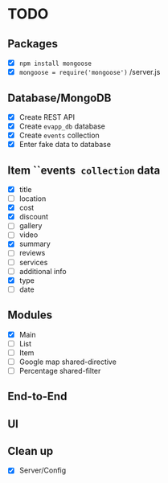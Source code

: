 # TODO

## Packages

- [x] `npm install mongoose`
- [x] `mongoose = require('mongoose')` /server.js 

## Database/MongoDB
- [x] Create REST API
- [x] Create `evapp_db` database
- [x] Create `events` collection
- [x] Enter fake data to database

## Item ``events` collection` data
- [x] title
- [ ] location
- [x] cost
- [x] discount
- [ ] gallery
- [ ] video
- [x] summary
- [ ] reviews
- [ ] services
- [ ] additional info
- [x] type
- [ ] date

## Modules

- [x] Main
- [ ] List
- [ ] Item
- [ ] Google map shared-directive
- [ ] Percentage shared-filter

## End-to-End

## UI

## Clean up
- [x] Server/Config